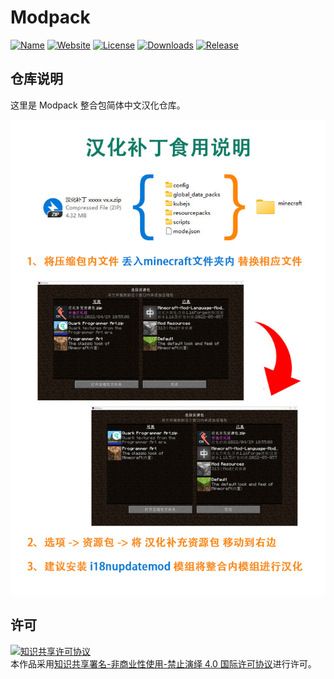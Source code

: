 <!-- markdownlint-disable MD033 -->
# Modpack

[![Name](https://img.shields.io/badge/CurseForge-life%20in%20the%20village%202-F16436)](https://www.curseforge.com/minecraft/modpacks/life-in-the-village-2/)
[![Website](https://shields.io/website?up_message=anyijun.com&url=http://anyijun.com&label=Website)](http://anyijun.com)
[![License](https://img.shields.io/badge/License-CC%20BY--NC--ND%204.0-blue)](https://github.com/KlparetlR/Live-In-The-Village/blob/master/LICENSE)
[![Downloads](https://shields.io/github/downloads/KlparetlR/Live-In-The-Village/total?label=Downloads)](https://github.com/KlparetlR/Live-In-The-Village/releases)
[![Release](https://shields.io/github/v/release/KlparetlR/Live-In-The-Village?display_name=tag&include_prereleases&label=Release)](https://github.com/KlparetlR/Live-In-The-Village/releases/latest)

## 仓库说明

这里是 Modpack 整合包简体中文汉化仓库。

![汉化补丁食用说明](汉化补丁食用说明.jpg)

## 许可

<a rel="license" href="http://creativecommons.org/licenses/by-nc-nd/4.0/"><img alt="知识共享许可协议" style="border-width:0" src="https://i.creativecommons.org/l/by-nc-nd/4.0/88x31.png" /></a><br />本作品采用<a rel="license" href="http://creativecommons.org/licenses/by-nc-nd/4.0/">知识共享署名-非商业性使用-禁止演绎 4.0 国际许可协议</a>进行许可。
